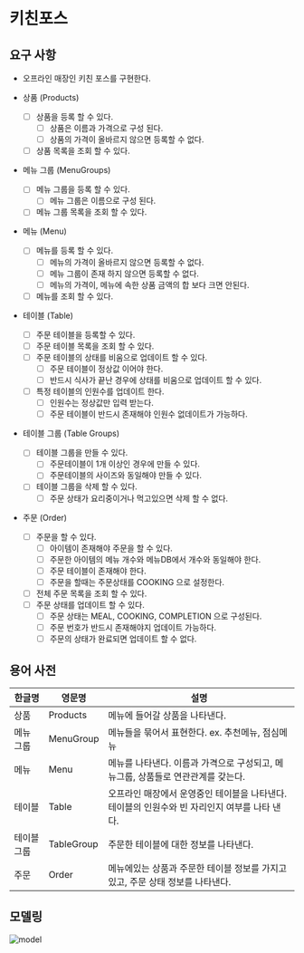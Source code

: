 # 키친포스

## 요구 사항
- 오프라인 매장인 키친 포스를 구현한다.

- 상품 (Products)
    - [ ] 상품을 등록 할 수 있다.
        - [ ] 상품은 이름과 가격으로 구성 된다.
        - [ ] 상품의 가격이 올바르지 않으면 등록할 수 없다.
    - [ ] 상품 목록을 조회 할 수 있다.

- 메뉴 그룹 (MenuGroups)
    - [ ] 메뉴 그룹을 등록 할 수 있다.
        - [ ] 메뉴 그룹은 이름으로 구성 된다.  
    - [ ] 메뉴 그룹 목록을 조회 할 수 있다.
         
- 메뉴 (Menu)
    - [ ] 메뉴를 등록 할 수 있다.
        - [ ] 메뉴의 가격이 올바르지 않으면 등록할 수 없다.
        - [ ] 메뉴 그룹이 존재 하지 않으면 등록할 수 없다. 
        - [ ] 메뉴의 가격이, 메뉴에 속한 상품 금액의 합 보다 크면 안된다. 
    - [ ] 메뉴를 조회 할 수 있다.
      
- 테이블 (Table)
    - [ ] 주문 테이블을 등록할 수 있다.
    - [ ] 주문 테이블 목록을 조회 할 수 있다.
    - [ ] 주문 테이블의 상태를 비움으로 업데이트 할 수 있다. 
        - [ ] 주문 테이블이 정상값 이어야 한다. 
        - [ ] 반드시 식사가 끝난 경우에 상태를 비움으로 업데이트 할 수 있다.
    - [ ] 특정 테이블의 인원수를 업데이트 한다.
        - [ ] 인원수는 정상값만 입력 받는다.
        - [ ] 주문 테이블이 반드시 존재해야 인원수 없데이트가 가능하다.
        
- 테이블 그룹 (Table Groups)
    - [ ] 테이블 그룹을 만들 수 있다.
        - [ ] 주문테이블이 1개 이상인 경우에 만들 수 있다.
        - [ ] 주문테이블의 사이즈와 동일해야 만들 수 있다.
    - [ ] 테이블 그룹을 삭제 할 수 있다.
        - [ ] 주문 상태가 요리중이거나 먹고있으면 삭제 할 수 없다. 

- 주문 (Order)
    - [ ] 주문을 할 수 있다.
        - [ ] 아이템이 존재해야 주문을 할 수 있다.
        - [ ] 주문한 아이템의 메뉴 개수와 메뉴DB에서 개수와 동일해야 한다.
        - [ ] 주문 테이블이 존재해야 한다.
        - [ ] 주문을 할때는 주문상태를 COOKING 으로 설정한다.  
    - [ ] 전체 주문 목록을 조회 할 수 있다.
    - [ ] 주문 상태를 업데이트 할 수 있다.
        - [ ] 주문 상태는 MEAL, COOKING, COMPLETION 으로 구성된다. 
        - [ ] 주문 번호가 반드시 존재해야지 업데이트 가능하다.
        - [ ] 주문의 상태가 완료되면 업데이트 할 수 없다.

## 용어 사전

| 한글명 | 영문명 | 설명 |
| --- | --- | --- |
| 상품 | Products | 메뉴에 들어갈 상품을 나타낸다. | 
| 메뉴 그룹 | MenuGroup | 메뉴들을 묶어서 표현한다. ex. 추천메뉴, 점심메뉴  | 
| 메뉴 | Menu | 메뉴를 나타낸다. 이름과 가격으로 구성되고, 메뉴그룹, 상품들로 연관관계를 갖는다. | 
| 테이블 | Table | 오프라인 매장에서 운영중인 테이블을 나타낸다. 테이블의 인원수와 빈 자리인지 여부를 나타 낸다. | 
| 테이블 그룹 | TableGroup | 주문한 테이블에 대한 정보를 나타낸다. | 
| 주문 | Order | 메뉴에있는 상품과 주문한 테이블 정보를 가지고 있고, 주문 상태 정보를 나타낸다. | 

## 모델링
![model](https://user-images.githubusercontent.com/28615416/74082848-761ca400-4aa1-11ea-809f-2dcbf016bbd7.png)